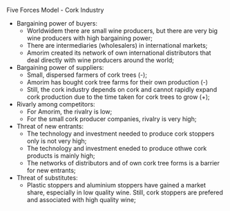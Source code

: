 Five Forces Model - Cork Industry

- Bargaining power of buyers: 
  - Worldwidem there are small wine producers, but there are very big wine producers with high bargaining power;
  - There are intermediaries (wholesalers) in international markets;
  - Amorim  created its network of own international distributors that deal directly with wine producers around the world;
- Bargaining power of suppliers: 
  - Small, dispersed farmers of cork trees (-);
  - Amorim has bought cork tree farms for their own production (-)
  - Still, the cork industry depends on cork and cannot rapidly expand cork production due to the time taken for cork trees to grow (+);
- Rivarly among competitors: 
  - For Amorim, the rivalry is low;
  - For the small cork producer companies, rivalry is very high;
- Threat of new entrants: 
  - The technology and investment needed to produce cork stoppers only is not very high;
  - The technology and investment eneded to produce othwe cork products is mainly high;
  - The networks of distributors and of own cork tree forms is a barrier for new entrants;
- Threat of substitutes: 
  - Plastic stoppers and aluminium stoppers have gained a market share, especially in low quality wine. Still, cork stoppers are prefered and associated with high quality wine;